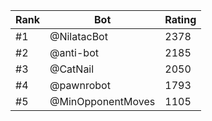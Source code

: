 Rank|Bot|Rating
---|---|---
#1|@NilatacBot|2378
#2|@anti-bot|2185
#3|@CatNail|2050
#4|@pawnrobot|1793
#5|@MinOpponentMoves|1105
